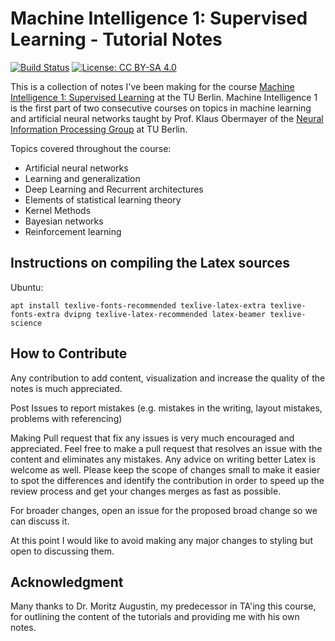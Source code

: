 # Machine Intelligence 1: Supervised Learning - Tutorial Notes #

[![Build Status](https://www.travis-ci.org/kashefy/mi1notes.svg?branch=master)](https://www.travis-ci.org/kashefy/mi1notes)
[![License: CC BY-SA 4.0](https://licensebuttons.net/l/by-sa/4.0/80x15.png)](https://creativecommons.org/licenses/by-sa/4.0/)

This is a collection of notes I've been making for the course [Machine Intelligence 1: Supervised Learning](https://www.ni.tu-berlin.de/menue/teaching_activities/all_courses/machine_intelligence_i/) at the TU Berlin. 
Machine Intelligence 1 is the first part of two consecutive courses on topics in machine learning and artificial neural networks taught by Prof. Klaus Obermayer of the [Neural Information Processing Group](www.ni.tu-berlin.de) at TU Berlin.

Topics covered throughout the course: 
* Artificial neural networks
* Learning and generalization
* Deep Learning and Recurrent architectures
* Elements of statistical learning theory
* Kernel Methods
* Bayesian networks
* Reinforcement learning

## Instructions on compiling the Latex sources ##

Ubuntu:

    apt install texlive-fonts-recommended texlive-latex-extra texlive-fonts-extra dvipng texlive-latex-recommended latex-beamer texlive-science
    
## How to Contribute ##

Any contribution to add content, visualization and increase the quality of the notes is much appreciated.

Post Issues to report mistakes (e.g. mistakes in the writing, layout mistakes, problems with referencing)

Making Pull request that fix any issues is very much encouraged and appreciated. 
Feel free to make a pull request that resolves an issue with the content and eliminates any mistakes.
Any advice on writing better Latex is welcome as well.
Please keep the scope of changes small to make it easier to spot the differences and identify the contribution in order to speed up the review process and get your changes merges as fast as possible.

For broader changes, open an issue for the proposed broad change so we can discuss it.

At this point I would like to avoid making any major changes to styling but open to discussing them.

## Acknowledgment ##

Many thanks to Dr. Moritz Augustin, my predecessor in TA'ing this course, for outlining the content of the tutorials and providing me with his own notes.
